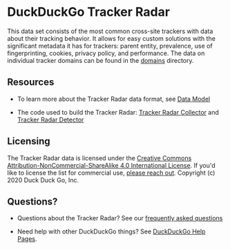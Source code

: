 # DuckDuckGo Tracker Radar

This data set consists of the most common cross-site trackers with data about their tracking behavior. It allows for easy custom solutions with the significant metadata it has for trackers: parent entity, prevalence, use of fingerprinting, cookies, privacy policy, and performance. The data on individual tracker domains can be found in the [domains](/domains) directory.

## Resources

- To learn more about the Tracker Radar data format, see [Data Model](docs/DATA_MODEL.md)

- The code used to build the Tracker Radar: [Tracker Radar Collector](http://github.com/duckduckgo/tracker-radar-collector) and [Tracker Radar Detector](https://github.com/duckduckgo/tracker-radar-detector)

## Licensing

The Tracker Radar data is licensed under the [Creative Commons Attribution-NonCommercial-ShareAlike 4.0 International License](https://creativecommons.org/licenses/by-nc-sa/4.0/). If you'd like to license the list for commercial use, [please reach out](https://help.duckduckgo.com/duckduckgo-help-pages/company/contact-us/). Copyright (c) 2020 Duck Duck Go, Inc.

## Questions?

- Questions about the Tracker Radar? See our [frequently asked questions](docs/FAQ.md)

- Need help with other DuckDuckGo things? See [DuckDuckGo Help Pages](https://help.duckduckgo.com/).
